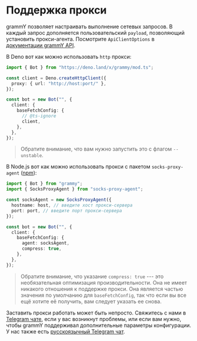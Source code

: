 # Поддержка прокси

grammY позволяет настраивать выполнение сетевых запросов. В каждый запрос
дополняется пользовательский `payload`, позволяющий установить прокси-агента.
Посмотрите `ApiClientOptions` в
[документации grammY API](/ref/core/apiclientoptions).

В Deno вот как можно использовать `http` прокси:

```ts
import { Bot } from "https://deno.land/x/grammy/mod.ts";

const client = Deno.createHttpClient({
  proxy: { url: "http://host:port/" },
});

const bot = new Bot("", {
  client: {
    baseFetchConfig: {
      // @ts-ignore
      client,
    },
  },
});
```

> Обратите внимание, что вам нужно запустить это с флагом `--unstable`.

В Node.js вот как можно использовать прокси с пакетом `socks-proxy-agent`
([npm](https://www.npmjs.com/package/socks-proxy-agent)):

```ts
import { Bot } from "grammy";
import { SocksProxyAgent } from "socks-proxy-agent";

const socksAgent = new SocksProxyAgent({
  hostname: host, // введите хост прокси-сервера
  port: port, // введите порт прокси-сервера
});

const bot = new Bot("", {
  client: {
    baseFetchConfig: {
      agent: socksAgent,
      compress: true,
    },
  },
});
```

> Обратите внимание, что указание `compress: true` --- это необязательная
> оптимизация производительности. Она не имеет никакого отношения к поддержке
> прокси. Она является частью значения по умолчанию для `baseFetchConfig`, так
> что если вы все ещё хотите её получить, вам следует указать ее снова.

Заставить прокси работать может быть непросто. Свяжитесь с нами в
[Telegram чате](https://t.me/grammyjs), если у вас возникнут проблемы, или если
вам нужно, чтобы grammY поддерживал дополнительные параметры конфигурации. У нас
также есть [русскоязычный Telegram чат](https://t.me/grammyjs_ru).
